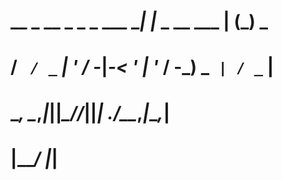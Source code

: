  # __ _ __ _ _ _  ___ __| |_  _ __  ___ __| (_)__ _ 
 # / _` / _` | ' \/ -_|_-< ' \| '_ \/ -_) _` | / _` |
 # \__, \__,_|_||_\___/__/_||_| .__/\___\__,_|_\__,_|
 # |___/                      |_|                    
